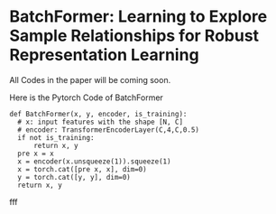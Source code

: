 # BatchFormer: Learning to Explore Sample Relationships for Robust Representation Learning

All Codes in the paper will be coming soon.

Here is the Pytorch Code of BatchFormer

    def BatchFormer(x, y, encoder, is_training):
      # x: input features with the shape [N, C]
      # encoder: TransformerEncoderLayer(C,4,C,0.5) 
      if not is_training:
          return x, y 
      pre x = x
      x = encoder(x.unsqueeze(1)).squeeze(1) 
      x = torch.cat([pre x, x], dim=0)
      y = torch.cat([y, y], dim=0)
      return x, y
fff

